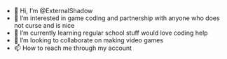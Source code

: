 - 👋 Hi, I’m @ExternalShadow
- 👀 I’m interested in game coding and partnership with anyone who does not curse and is nice
- 🌱 I’m currently learning regular school stuff would love coding help
- 💞️ I’m looking to collaborate on making video games
- 📫 How to reach me through my account

<!---
ExternalShadow/ExternalShadow is a ✨ special ✨ repository because its `README.md` (this file) appears on your GitHub profile.
You can click the Preview link to take a look at your changes.
--->
